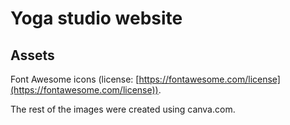 # Yoga studio website

## Assets

Font Awesome icons (license: [https://fontawesome.com/license](https://fontawesome.com/license)).

The rest of the images were created using canva.com.
